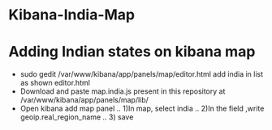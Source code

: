 # Kibana-India-Map
Adding Indian states on kibana map
==================================

*  sudo gedit /var/www/kibana/app/panels/map/editor.html
   add india in list as shown editor.html
*  Download and paste map.india.js present in this repository at /var/www/kibana/app/panels/map/lib/
*  Open kibana add map panel 
.. 1)In map, select india 
.. 2)In the field ,write geoip.real_region_name
.. 3) save


